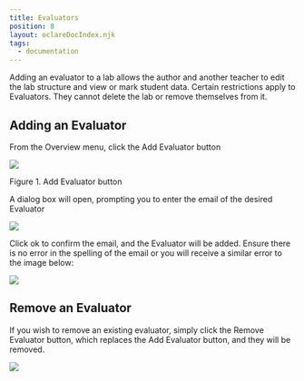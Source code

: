 ```yaml
---
title: Evaluators
position: 8
layout: oclareDocIndex.njk
tags:
  - documentation
---
```

<!--StartFragment-->

Adding an evaluator to a lab allows the author and another teacher to edit the lab structure and view or mark student data. Certain restrictions apply to Evaluators. They cannot delete the lab or remove themselves from it.

## Adding an Evaluator

From the Overview menu, click the Add Evaluator button

![](https://lh4.googleusercontent.com/5Tn0syC7UbG8gUbGk_PkVHKX77PUwLb18v1rqql7CAVOv_YPD3AowjTCCUHyS0Jy8zH53h7ap-AaxooAe1ohxH-uLjRt5xsbcwvcwHyPpDVmKg20APRbCiK320dbM_FINPUkB1Eq)

Figure 1. Add Evaluator button

A dialog box will open, prompting you to enter the email of the desired Evaluator

![](https://lh3.googleusercontent.com/vOiBcqkruSrHe_t4OHbTpFOoQa-DwF5j2sm3H6gIXPWWmn4Rn5VTmztHZHf9NJRfAir2Uv8W_Iq9OZWc2EmyOxmJCCktoJrVVnN2sYGFmsYiFGExPjxBX4gHbuzJVuoQSRVfK6sW)

Click ok to confirm the email, and the Evaluator will be added. Ensure there is no error in the spelling of the email or you will receive a similar error to the image below:

![](https://lh4.googleusercontent.com/BsxoRF_4n23i4pc10kQ_t2G8pqKH63AEWFi2dda_lmmKDcDfOssF3NofDDNppAYPv9A0NqHLW06TZ8UmkuZIExOzgspbv2QStPUXFGDeGP178pTgwE8cJORPRxApQ-hWUn45OLiJ)

## Remove an Evaluator

If you wish to remove an existing evaluator, simply click the Remove Evaluator button, which replaces the Add Evaluator button, and they will be removed.

![](https://lh6.googleusercontent.com/Fm1G1Ya3vMsZTsKO7ktZ-TMsZM2ROppD87qQYXfxm96WMdBIeNJ4O5xoQnWY_N-Z1-jL02_OIvAyDqAvhptkhNA_7sTj415AT_iv6wgoDaef7-zUMLk09sYJ4cMnePeB3n4YBGhg)

<!--EndFragment-->